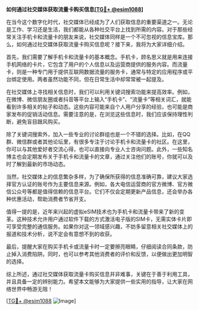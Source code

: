 **如何通过社交媒体获取流量卡购买信息[[TG💪+ @esim1088](https://t.me/s/esim1088)]**

在当今这个数字化时代，社交媒体已经成为了人们获取信息的重要渠道之一。无论是工作、学习还是生活，我们都能从各种社交平台上找到所需的内容。对于那些经常关注手机卡和流量卡的朋友来说，社交媒体同样是一个不可忽视的信息宝库。那么，如何通过社交媒体获取流量卡购买信息呢？接下来，我将为大家详细介绍。

首先，我们需要了解手机卡和流量卡的基本概念。手机卡，顾名思义就是用来连接手机网络的卡片，它包含了用户的个人信息以及运营商提供的服务内容。而流量卡，则是一种专门用于提供互联网数据流量的服务卡，通常与特定的应用程序或平台绑定使用。两者虽然功能不同，但在日常生活中却常常被一起提及。

在社交媒体上寻找相关信息时，我们可以利用关键词搜索功能来提高效率。例如，在微博、微信朋友圈或者抖音等平台上输入“手机卡”、“流量卡”等相关词汇，就能看到许多相关的帖子和动态。这些内容可能来自个人用户分享的经验，也可能是商家发布的促销活动信息。需要注意的是，在浏览这些信息时，我们应该保持理性判断，避免盲目跟风购买。

除了关键词搜索外，加入一些专业的讨论群组也是一个不错的选择。比如，在QQ群、微信群或者其他论坛里，有很多专注于讨论手机卡和流量卡的社区。在这里，你可以与其他爱好者交流心得，也可以直接向专业人士咨询问题。此外，一些知名博主也会定期发布关于手机卡和流量卡的文章，通过关注他们的账号，你就可以及时了解到最新的市场动态。

当然，社交媒体上的信息繁杂多样，为了确保所获得的信息准确可靠，建议大家选择官方认证的账号作为主要信息来源。例如，各大电信运营商的官方微博、官方微信公众号等都是值得信赖的信息平台。它们不仅会定期更新产品信息，还会举办各种优惠活动，帮助消费者节省开支。

值得一提的是，近年来兴起的虚拟eSIM技术也为手机卡和流量卡带来了新的变革。这种技术允许用户通过软件下载的方式激活电子版的SIM卡，无需实体卡片即可享受完整的通信服务。如果你对这一领域感兴趣，不妨多留意相关社交媒体上的报道和技术分析，说不定会有意想不到的收获。

最后，提醒大家在购买手机卡或流量卡时一定要擦亮眼睛，仔细阅读合同条款，防止掉入消费陷阱。同时，也可以参考其他消费者的评价和反馈，以便做出更加明智的选择。

综上所述，通过社交媒体获取流量卡购买信息并非难事，关键在于善于利用工具，并且具备一定的辨别能力。希望本文能够为大家提供一些实用的指导，让大家在网络世界中畅游无阻！

[[TG💪+ @esim1088](https://t.me/s/esim1088) ![Image](https://i.postimg.cc/4NQfJmqS/Snipaste-2025-05-13-00-14-12.png)]